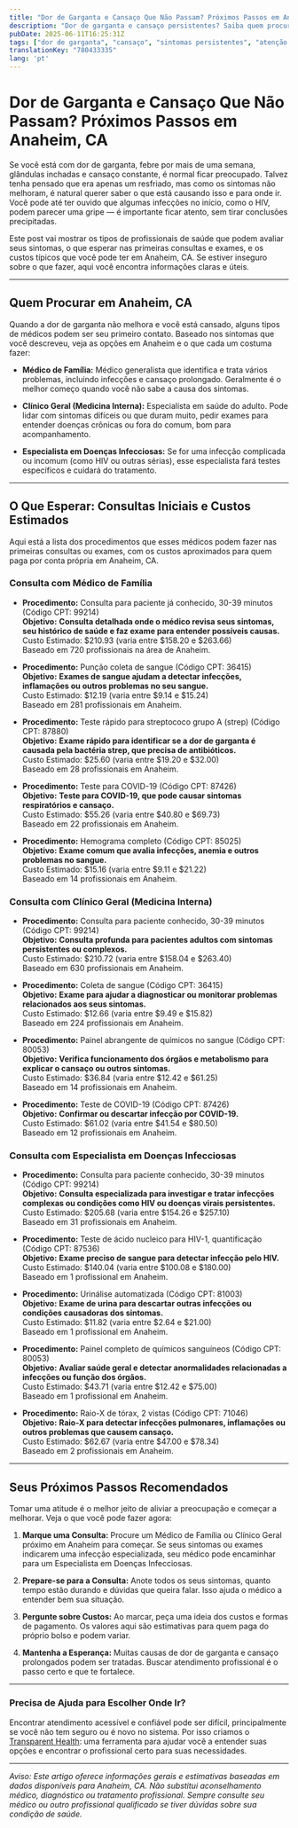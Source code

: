```yaml
---
title: "Dor de Garganta e Cansaço Que Não Passam? Próximos Passos em Anaheim, CA"
description: "Dor de garganta e cansaço persistentes? Saiba quem procurar e os custos estimados para o atendimento inicial em Anaheim, CA, para você começar pelo caminho certo."
pubDate: 2025-06-11T16:25:31Z
tags: ["dor de garganta", "cansaço", "sintomas persistentes", "atenção médica Anaheim", "transparência de custos", "cuidados primários", "doenças infecciosas"]
translationKey: "780433335"
lang: 'pt'
---
```


# Dor de Garganta e Cansaço Que Não Passam? Próximos Passos em Anaheim, CA

Se você está com dor de garganta, febre por mais de uma semana, glândulas inchadas e cansaço constante, é normal ficar preocupado. Talvez tenha pensado que era apenas um resfriado, mas como os sintomas não melhoram, é natural querer saber o que está causando isso e para onde ir. Você pode até ter ouvido que algumas infecções no início, como o HIV, podem parecer uma gripe — é importante ficar atento, sem tirar conclusões precipitadas.

Este post vai mostrar os tipos de profissionais de saúde que podem avaliar seus sintomas, o que esperar nas primeiras consultas e exames, e os custos típicos que você pode ter em Anaheim, CA. Se estiver inseguro sobre o que fazer, aqui você encontra informações claras e úteis.

---

## Quem Procurar em Anaheim, CA

Quando a dor de garganta não melhora e você está cansado, alguns tipos de médicos podem ser seu primeiro contato. Baseado nos sintomas que você descreveu, veja as opções em Anaheim e o que cada um costuma fazer:

- **Médico de Família:** Médico generalista que identifica e trata vários problemas, incluindo infecções e cansaço prolongado. Geralmente é o melhor começo quando você não sabe a causa dos sintomas.

- **Clínico Geral (Medicina Interna):** Especialista em saúde do adulto. Pode lidar com sintomas difíceis ou que duram muito, pedir exames para entender doenças crônicas ou fora do comum, bom para acompanhamento.

- **Especialista em Doenças Infecciosas:** Se for uma infecção complicada ou incomum (como HIV ou outras sérias), esse especialista fará testes específicos e cuidará do tratamento.

---

## O Que Esperar: Consultas Iniciais e Custos Estimados

Aqui está a lista dos procedimentos que esses médicos podem fazer nas primeiras consultas ou exames, com os custos aproximados para quem paga por conta própria em Anaheim, CA.

### Consulta com Médico de Família

- **Procedimento:** Consulta para paciente já conhecido, 30-39 minutos (Código CPT: 99214)  
  **Objetivo:** **Consulta detalhada onde o médico revisa seus sintomas, seu histórico de saúde e faz exame para entender possíveis causas.**  
  Custo Estimado: $210.93 (varia entre $158.20 e $263.66)  
  Baseado em 720 profissionais na área de Anaheim.

- **Procedimento:** Punção coleta de sangue (Código CPT: 36415)  
  **Objetivo:** **Exames de sangue ajudam a detectar infecções, inflamações ou outros problemas no seu sangue.**  
  Custo Estimado: $12.19 (varia entre $9.14 e $15.24)  
  Baseado em 281 profissionais em Anaheim.

- **Procedimento:** Teste rápido para streptococo grupo A (strep) (Código CPT: 87880)  
  **Objetivo:** **Exame rápido para identificar se a dor de garganta é causada pela bactéria strep, que precisa de antibióticos.**  
  Custo Estimado: $25.60 (varia entre $19.20 e $32.00)  
  Baseado em 28 profissionais em Anaheim.

- **Procedimento:** Teste para COVID-19 (Código CPT: 87426)  
  **Objetivo:** **Teste para COVID-19, que pode causar sintomas respiratórios e cansaço.**  
  Custo Estimado: $55.26 (varia entre $40.80 e $69.73)  
  Baseado em 22 profissionais em Anaheim.

- **Procedimento:** Hemograma completo (Código CPT: 85025)  
  **Objetivo:** **Exame comum que avalia infecções, anemia e outros problemas no sangue.**  
  Custo Estimado: $15.16 (varia entre $9.11 e $21.22)  
  Baseado em 14 profissionais em Anaheim.

### Consulta com Clínico Geral (Medicina Interna)

- **Procedimento:** Consulta para paciente conhecido, 30-39 minutos (Código CPT: 99214)  
  **Objetivo:** **Consulta profunda para pacientes adultos com sintomas persistentes ou complexos.**  
  Custo Estimado: $210.72 (varia entre $158.04 e $263.40)  
  Baseado em 630 profissionais em Anaheim.

- **Procedimento:** Coleta de sangue (Código CPT: 36415)  
  **Objetivo:** **Exame para ajudar a diagnosticar ou monitorar problemas relacionados aos seus sintomas.**  
  Custo Estimado: $12.66 (varia entre $9.49 e $15.82)  
  Baseado em 224 profissionais em Anaheim.

- **Procedimento:** Painel abrangente de químicos no sangue (Código CPT: 80053)  
  **Objetivo:** **Verifica funcionamento dos órgãos e metabolismo para explicar o cansaço ou outros sintomas.**  
  Custo Estimado: $36.84 (varia entre $12.42 e $61.25)  
  Baseado em 14 profissionais em Anaheim.

- **Procedimento:** Teste de COVID-19 (Código CPT: 87426)  
  **Objetivo:** **Confirmar ou descartar infecção por COVID-19.**  
  Custo Estimado: $61.02 (varia entre $41.54 e $80.50)  
  Baseado em 12 profissionais em Anaheim.

### Consulta com Especialista em Doenças Infecciosas

- **Procedimento:** Consulta para paciente conhecido, 30-39 minutos (Código CPT: 99214)  
  **Objetivo:** **Consulta especializada para investigar e tratar infecções complexas ou condições como HIV ou doenças virais persistentes.**  
  Custo Estimado: $205.68 (varia entre $154.26 e $257.10)  
  Baseado em 31 profissionais em Anaheim.

- **Procedimento:** Teste de ácido nucleico para HIV-1, quantificação (Código CPT: 87536)  
  **Objetivo:** **Exame preciso de sangue para detectar infecção pelo HIV.**  
  Custo Estimado: $140.04 (varia entre $100.08 e $180.00)  
  Baseado em 1 profissional em Anaheim.

- **Procedimento:** Urinálise automatizada (Código CPT: 81003)  
  **Objetivo:** **Exame de urina para descartar outras infecções ou condições causadoras dos sintomas.**  
  Custo Estimado: $11.82 (varia entre $2.64 e $21.00)  
  Baseado em 1 profissional em Anaheim.

- **Procedimento:** Painel completo de químicos sanguíneos (Código CPT: 80053)  
  **Objetivo:** **Avaliar saúde geral e detectar anormalidades relacionadas a infecções ou função dos órgãos.**  
  Custo Estimado: $43.71 (varia entre $12.42 e $75.00)  
  Baseado em 1 profissional em Anaheim.

- **Procedimento:** Raio-X de tórax, 2 vistas (Código CPT: 71046)  
  **Objetivo:** **Raio-X para detectar infecções pulmonares, inflamações ou outros problemas que causem cansaço.**  
  Custo Estimado: $62.67 (varia entre $47.00 e $78.34)  
  Baseado em 2 profissionais em Anaheim.

---

## Seus Próximos Passos Recomendados

Tomar uma atitude é o melhor jeito de aliviar a preocupação e começar a melhorar. Veja o que você pode fazer agora:

1. **Marque uma Consulta:** Procure um Médico de Família ou Clínico Geral próximo em Anaheim para começar. Se seus sintomas ou exames indicarem uma infecção especializada, seu médico pode encaminhar para um Especialista em Doenças Infecciosas.

2. **Prepare-se para a Consulta:** Anote todos os seus sintomas, quanto tempo estão durando e dúvidas que queira falar. Isso ajuda o médico a entender bem sua situação.

3. **Pergunte sobre Custos:** Ao marcar, peça uma ideia dos custos e formas de pagamento. Os valores aqui são estimativas para quem paga do próprio bolso e podem variar.

4. **Mantenha a Esperança:** Muitas causas de dor de garganta e cansaço prolongados podem ser tratadas. Buscar atendimento profissional é o passo certo e que te fortalece.

---

### Precisa de Ajuda para Escolher Onde Ir?

Encontrar atendimento acessível e confiável pode ser difícil, principalmente se você não tem seguro ou é novo no sistema. Por isso criamos o [Transparent Health](https://transparenthealth.ai): uma ferramenta para ajudar você a entender suas opções e encontrar o profissional certo para suas necessidades.

---

*Aviso: Este artigo oferece informações gerais e estimativas baseadas em dados disponíveis para Anaheim, CA. Não substitui aconselhamento médico, diagnóstico ou tratamento profissional. Sempre consulte seu médico ou outro profissional qualificado se tiver dúvidas sobre sua condição de saúde.*